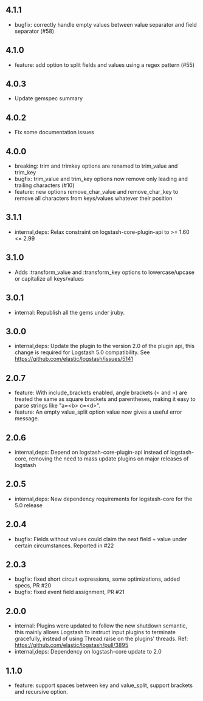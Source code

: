 ## 4.1.1
  - bugfix: correctly handle empty values between value separator and field separator (#58)

## 4.1.0
  - feature: add option to split fields and values using a regex pattern (#55)

## 4.0.3
  - Update gemspec summary

## 4.0.2
  - Fix some documentation issues

## 4.0.0
  - breaking: trim and trimkey options are renamed to trim_value and trim_key
  - bugfix: trim_value and trim_key options now remove only leading and trailing characters (#10)
  - feature: new options remove_char_value and remove_char_key to remove all characters from keys/values whatever their position

## 3.1.1
  - internal,deps: Relax constraint on logstash-core-plugin-api to >= 1.60 <= 2.99

## 3.1.0
  - Adds :transform_value and :transform_key options to lowercase/upcase or capitalize all keys/values
## 3.0.1
 - internal: Republish all the gems under jruby.

## 3.0.0
 - internal,deps: Update the plugin to the version 2.0 of the plugin api, this change is required for Logstash 5.0 compatibility. See https://github.com/elastic/logstash/issues/5141

## 2.0.7
 - feature: With include_brackets enabled, angle brackets (\< and \>) are treated the same as square brackets and parentheses, making it easy to parse strings like "a=\<b\> c=\<d\>".
 - feature: An empty value_split option value now gives a useful error message.

## 2.0.6
 - internal,deps: Depend on logstash-core-plugin-api instead of logstash-core, removing the need to mass update plugins on major releases of logstash

## 2.0.5
 - internal,deps: New dependency requirements for logstash-core for the 5.0 release

## 2.0.4
 - bugfix: Fields without values could claim the next field + value under certain circumstances. Reported in #22

## 2.0.3
 - bugfix: fixed short circuit expressions, some optimizations, added specs, PR #20
 - bugfix: fixed event field assignment, PR #21

## 2.0.0
 - internal: Plugins were updated to follow the new shutdown semantic, this mainly allows Logstash to instruct input plugins to terminate gracefully,
   instead of using Thread.raise on the plugins' threads. Ref: https://github.com/elastic/logstash/pull/3895
 - internal,deps: Dependency on logstash-core update to 2.0

## 1.1.0
 - feature: support spaces between key and value_split,
   support brackets and recursive option.
